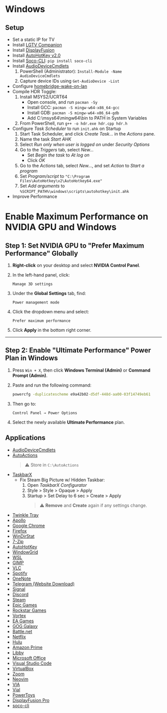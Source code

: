 # Windows

## Setup

* Set a static IP for TV
* Install [LGTV Companion](https://github.com/JPersson77/LGTVCompanion)
* Install [DisplayFusion](https://store.steampowered.com/app/227260/DisplayFusion/)
* Install [AutoHotKey v2.0](https://www.autohotkey.com/)
* Install [Soco-CLI](https://github.com/avantrec/soco-cli): `pip install soco-cli`
* Install [AudioDeviceCmdlets](https://github.com/frgnca/AudioDeviceCmdlets)
   1. PowerShell (Administrator): `Install-Module -Name AudioDeviceCmdlets`
   2. Capture device IDs using `Get-AudioDevice -List`
* Configure [homebridge-wake-on-lan](https://github.com/paulcasavant/homebridge-wake-on-lan)
* Compile HDR Toggle:
   1. Install MSYS2/UCRT64
      * Open console, and run `pacman -Sy`
      * Install GCC: `pacman -S mingw-w64-x86_64-gcc`
      * Install GDB: `pacman -S mingw-w64-x86_64-gdb`
      * Add C:\msys64\mingw64\bin to PATH in System Variables
   2. From PowerShell, run `g++ -o hdr.exe hdr.cpp hdr.h`
* Configure *Task Scheduler* to run `init.ahk` on Startup
    1. Start Task Scheduler, and click *Create Task…* in the *Actions* pane.
    2. Name the task *Start AHK*
    3. Select *Run only when user is logged on* under *Security Options*
    4. Go to the *Triggers* tab, select *New...*
        * Set *Begin the task* to *At log on*
        * Click *OK* 
    5. Go to the *Actions* tab, select *New...*, and set *Action* to *Start a program*
    6. Set *Program/script* to `"C:\Program Files\AutoHotkey\v2\AutoHotkey64.exe"`
    7. Set *Add arguments* to `%SCRIPT_PATH%\windows\scripts\autohotkey\init.ahk`
* Improve Performance

# Enable Maximum Performance on NVIDIA GPU and Windows

## Step 1: Set NVIDIA GPU to "Prefer Maximum Performance" Globally

1. **Right-click** on your desktop and select **NVIDIA Control Panel**.

2. In the left-hand panel, click:
   ```
   Manage 3D settings
   ```

3. Under the **Global Settings** tab, find:
   ```
   Power management mode
   ```

4. Click the dropdown menu and select:
   ```
   Prefer maximum performance
   ```

5. Click **Apply** in the bottom right corner.

---

## Step 2: Enable "Ultimate Performance" Power Plan in Windows

1. Press `Win + X`, then click **Windows Terminal (Admin)** or **Command Prompt (Admin)**.
2. Paste and run the following command:

   ```cmd
   powercfg -duplicatescheme e9a42b02-d5df-448d-aa00-03f14749eb61
   ```

3. Then go to:

   ```
   Control Panel → Power Options
   ```

4. Select the newly available **Ultimate Performance** plan.

## Applications
* [AudioDeviceCmdlets](https://github.com/frgnca/AudioDeviceCmdlets)
* [AutoActions](https://github.com/Codectory/AutoActions)
   >⚠️ Store in `C:\AutoActions`
* [TaskbarX](https://apps.microsoft.com/detail/9PCMZ6BXK8GH?hl=en-us&gl=US&ocid=pdpshare)
   * Fix Steam Big Picture w/ Hidden Taskbar:
      1. Open *TaskbarX Configurator*
      2. Style > Style > Opaque > Apply
      3. Startup > Set Delay to 6 sec > Create > Apply
         >⚠️ **Remove** and **Create** again if any settings change.
* [Twinkle Tray](https://github.com/xanderfrangos/twinkle-tray)
* [Apollo](https://github.com/ClassicOldSong/Apollo)
* [Google Chrome](https://www.google.com/chrome/)
* [Firefox](https://www.mozilla.org/firefox/)
* [WinDirStat](https://windirstat.net/)
* [7-Zip](https://www.7-zip.org/)
* [AutoHotKey](https://www.autohotkey.com/)
* [WindowGrid](https://windowgrid.net/)
* [WSL](https://ubuntu.com/wsl)
* [GIMP](https://www.gimp.org/)
* [VLC](https://www.videolan.org/vlc/)
* [Spotify](https://www.spotify.com/)
* [OneNote](https://www.onenote.com/)
* [Telegram (Website Download)](https://desktop.telegram.org/)
* [Signal](https://signal.org/)
* [Discord](https://discord.com/)
* [Steam](https://store.steampowered.com/)
* [Epic Games](https://www.epicgames.com/store/en-US/)
* [Rockstar Games](https://www.rockstargames.com/)
* [Vortex](https://www.nexusmods.com/about/vortex/)
* [EA Games](https://www.ea.com/)
* [GOG Galaxy](https://www.gog.com/galaxy)
* [Battle.net](https://www.battle.net/)
* [Netflix](https://www.netflix.com/)
* [Hulu](https://www.hulu.com/)
* [Amazon Prime](https://www.microsoft.com/store/productId/9P6RC76MSMMJ?ocid=pdpshare)
* [Libby](https://www.overdrive.com/apps/libby/)
* [Microsoft Office](https://www.microsoft.com/en-us/microsoft-365)
* [Visual Studio Code](https://code.visualstudio.com/)
* [VirtualBox](https://www.virtualbox.org/)
* [Zoom](https://zoom.us/)
* [Neovim](https://neovim.io/)
* [VIA](https://caniusevia.com/)
* [Vial](https://get.vial.today/download/)
* [PowerToys](https://learn.microsoft.com/en-us/windows/powertoys/)
* [DisplayFusion Pro](https://www.displayfusion.com/)
* [soco-cli](https://github.com/avantrec/soco-cli)
 
